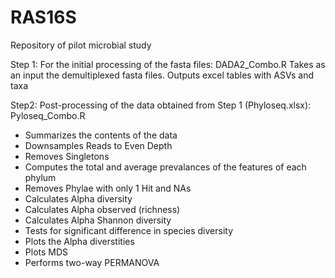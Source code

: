 # RAS16S
Repository of pilot microbial study

Step 1:
For the initial processing of the fasta files: DADA2_Combo.R
Takes as an input the demultiplexed fasta files. Outputs excel tables with ASVs and taxa

Step2:
Post-processing of the data obtained from Step 1 (Phyloseq.xlsx): Pyloseq_Combo.R
- Summarizes the contents of the data
- Downsamples Reads to Even Depth
- Removes Singletons
- Computes the total and average prevalances of the features of each phylum
- Removes Phylae with only 1 Hit and NAs
- Calculates Alpha diversity
- Calculates Alpha observed (richness)
- Calculates Alpha Shannon diversity
- Tests for significant difference in species diversity
- Plots the Alpha diverstities
- Plots MDS
- Performs two-way PERMANOVA
